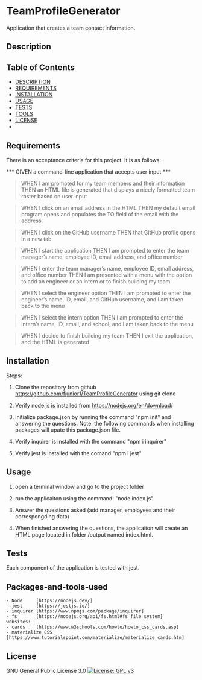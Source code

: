 # TeamProfileGenerator
Application that creates a team contact information.


## Description



## Table of Contents
- [DESCRIPTION](#Description)
- [REQUIREMENTS](#Requirements)
- [INSTALLATION](#Installation)
- [USAGE](#Usage)
- [TESTS](#Tests)
- [TOOLS](#Packages-and-tools-used)
- [LICENSE](#License)
- [](#)


## Requirements
There is an acceptance criteria for this project. It is as follows:

*** GIVEN a command-line application that accepts user input ***

> WHEN I am prompted for my team members and their information
THEN an HTML file is generated that displays a nicely formatted team roster based on user input

> WHEN I click on an email address in the HTML
THEN my default email program opens and populates the TO field of the email with the address

> WHEN I click on the GitHub username
THEN that GitHub profile opens in a new tab

>WHEN I start the application
THEN I am prompted to enter the team manager’s name, employee ID, email address, and office number

> WHEN I enter the team manager’s name, employee ID, email address, and office number
THEN I am presented with a menu with the option to add an engineer or an intern or to finish building my team

> WHEN I select the engineer option
THEN I am prompted to enter the engineer’s name, ID, email, and GitHub username, and I am taken back to the menu

> WHEN I select the intern option
THEN I am prompted to enter the intern’s name, ID, email, and school, and I am taken back to the menu

> WHEN I decide to finish building my team
THEN I exit the application, and the HTML is generated


## Installation
 
Steps:

  1. Clone the repository from github https://github.com/fjunior1/TeamProfileGenerator
   using git clone 
 
  2. Verify node.js is installed from https://nodejs.org/en/download/

  3. initialize package.json by running the command "npm init" and answering the questions. Note: the following commands when installing packages will upate this package.json file.

  4. Verify inquirer is installed with the command "npm i inquirer" 

  5. Verify jest is installed with the comand "npm i jest" 


## Usage
  1. open a terminal window and go to the project folder

  2. run the applicaiton using the command: "node index.js"

  3. Answer the questions asked (add manager, employees and their correspongding data)

  4. When finished answering the questions, the applicaiton will create an HTML page located in folder /output named index.html.

## Tests
Each component of the application is tested with jest.


## Packages-and-tools-used
    - Node     [https://nodejs.dev/]
    - jest     [https://jestjs.io/]
    - inquirer [https://www.npmjs.com/package/inquirer] 
    - fs       [https://nodejs.org/api/fs.html#fs_file_system]
    websites:
    - cards    [https://www.w3schools.com/howto/howto_css_cards.asp]
    - materialize CSS [https://www.tutorialspoint.com/materialize/materialize_cards.htm]

## License
GNU General Public License 3.0
[![License: GPL v3](https://img.shields.io/badge/License-GPLv3-blue.svg)](https://www.gnu.org/licenses/gpl-3.0)